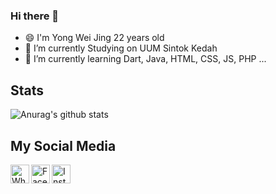 ### Hi there 👋
- 😄 I'm Yong Wei Jing 22 years old
- 🔭 I’m currently Studying on UUM Sintok Kedah
- 🌱 I’m currently learning Dart, Java, HTML, CSS, JS, PHP ...

## Stats
![Anurag's github stats](https://github-readme-stats.vercel.app/api?username=weijing1998&show_icons=true&theme=dracula)

## My Social Media
<a target="_blank" href="https://api.whatsapp.com/send?phone=+60187762335">
  <img align="left" alt="Whatsapp" width="30px" src="https://cdn.jsdelivr.net/npm/simple-icons@v3/icons/whatsapp.svg" />
</a>
<a target="_blank" href=https://www.instagram.com/weiiijing/">
      <img align="left : 5em" alt="Instagram" width="30px" src="https://cdn.jsdelivr.net/npm/simple-icons@v3/icons/instagram.svg" />
    </a> 
    <a target="_blank" href="https://www.facebook.com/weijing1234/">
      <img align="left" alt="Facebook" width="30px" src="https://cdn.jsdelivr.net/npm/simple-icons@v3/icons/facebook.svg" />
    </a>
                                                                                                                        
                                                                                                                       
